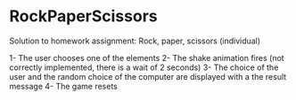 # RockPaperScissors
Solution to homework assignment: Rock, paper, scissors (individual)

1- The user chooses one of the elements
2- The shake animation fires (not correctly implemented, there is a wait of 2 seconds)
3- The choice of the user and the random choice of the computer are displayed with a the result message
4- The game resets
